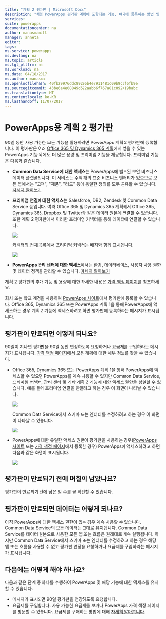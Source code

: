 ```yaml
---
title: "계획 2 평가판 | Microsoft Docs"
description: "체험 PowerApps 평가판 계획에 포함되는 기능, 여기에 등록하는 방법 및 만료될 때 발생하는 상황에 대한 정보"
services: 
suite: powerapps
documentationcenter: na
author: manasmamsft
manager: anneta
editor: 
tags: 
ms.service: powerapps
ms.devlang: na
ms.topic: article
ms.tgt_pltfrm: na
ms.workload: na
ms.date: 04/18/2017
ms.author: manasma
ms.openlocfilehash: 40fb29976ddc89296b4e7911481c09b9ccf6fb9e
ms.sourcegitcommit: 43be6a4e08849d522aabb6f767a81c092419babc
ms.translationtype: HT
ms.contentlocale: ko-KR
ms.lasthandoff: 11/07/2017
---
```

# <a name="plan-2-trial-for-powerapps"></a>PowerApps용 계획 2 평가판
90일 동안 사용 가능한 모든 기능을 활용하려면 PowerApps 계획 2 평가판에 등록합니다. 이 평가판은 여러 [Office 365 및 Dynamics 365 계획](pricing-billing-skus.md)에서 얻을 수 있는 PowerApps 기능 외에도 더 많은 용량 및 프리미엄 기능을 제공합니다. 프리미엄 기능은 다음과 같습니다.

* **Common Data Service에 대한 액세스**는 PowerApps에 빌드된 보안 비즈니스 데이터 플랫폼입니다. 이 서비스는 수백 개의 표준 비즈니스 엔터티가 있으므로 모든 앱에서는 "고객", "제품", "리드" 등에 동일한 정의를 모두 공유할 수 있습니다. [자세히 알아보기](data-platform-intro.md)
* **프리미엄 연결에 대한 액세스**는 Salesforce, DB2, Zendesk 및 Common Data Service 등입니다. 여러 Office 365 및 Dynamics 365 계획에서 Office 365, Dynamics 365, Dropbox 및 Twitter와 같은 데이터 원본에 연결할 수 있습니다. 또한 계획 2 평가판에서 이러한 프리미엄 커넥터를 통해 데이터에 연결할 수 있습니다.
  
    ![](./media/trial-plan/premium-connectors.png)
  
    [커넥터의 전체 목록](connections-list.md)에서 프리미엄 커넥터는 배지와 함께 표시됩니다.
  
    ![](./media/trial-plan/premium-badge.png)
* **PowerApps 관리 센터에 대한 액세스**에서는 환경, 데이터베이스, 사용자 사용 권한 및 데이터 정책을 관리할 수 있습니다.  [자세히 알아보기](introduction-to-the-admin-center.md)

계획 2 평가판의 추가 기능 및 용량에 대한 자세한 내용은 [가격 책정 페이지](https://powerapps.microsoft.com/pricing/)를 참조하세요.

회사 또는 학교 계정을 사용하여 [PowerApps 사이트](https://powerapps.microsoft.com/)에서 평가판에 등록할 수 있습니다. Office 365, Dynamics 365 또는 PowerApps 계획 1을 통해 PowerApps에 액세스하는 경우 계획 2 기능에 액세스하려고 하면 평가판에 등록하라는 메시지가 표시됩니다.

## <a name="what-happens-when-my-trial-expires"></a>평가판이 만료되면 어떻게 되나요?
90일이 지나면 평가판을 90일 동안 연장하도록 요청하거나 요금제를 구입하라는 메시지가 표시됩니다. [가격 책정 페이지에서](https://powerapps.microsoft.com/pricing/) 모든 계획에 대한 세부 정보를 찾을 수 있습니다.

* Office 365, Dynamics 365 또는 PowerApps 계획 1을 통해 PowerApps에 액세스할 수 있으면 PowerApps를 계속 사용할 수 있지만 Common Data Service, 프리미엄 커넥터, 관리 센터 및 기타 계획 2 기능에 대한 액세스 권한을 상실할 수 있습니다. 예를 들어 프리미엄 연결을 만들려고 하는 경우 이 화면이 나타날 수 있습니다.
  
    ![](./media/trial-plan/premium-trial-expired.png)
  
    Common Data Service에서 스키마 또는 엔터티를 수정하려고 하는 경우 이 화면이 나타날 수 있습니다.
  
    ![](./media/trial-plan/cds.png)
* PowerApps에 대한 유일한 액세스 권한이 평가판을 사용하는 경우([PowerApps 사이트](http://powerapps.microsoft.com/) 또는 [가격 책정 페이지](http://powerapps.microsoft.com/pricing)에서 등록한 경우) PowerApps에 액세스하려고 하면 다음과 같은 화면이 표시됩니다.
  
    ![](./media/trial-plan/extend-screen.png)

## <a name="how-many-days-are-left-before-my-trial-expires"></a>평가판이 만료되기 전에 며칠이 남았나요?
평가판이 만료되기 전에 남은 일 수를 곧 확인할 수 있습니다.

## <a name="what-happens-to-my-data-when-my-trial-expires"></a>평가판이 만료되면 데이터는 어떻게 되나요?
아직 PowerApps에 대한 액세스 권한이 있는 경우 계속 사용할 수 있습니다. Common Data Service의 모든 데이터는 그대로 유지됩니다. Common Data Service를 데이터 원본으로 사용한 모든 앱 또는 흐름은 원래대로 계속 실행됩니다. 하지만 Common Data Service에서 스키마 또는 엔터티를 수정하려고 하는 경우 해당 앱 또는 흐름을 사용할 수 없고 평가판 연장을 요청하거나 요금제를 구입하라는 메시지가 표시됩니다.

## <a name="what-should-i-do-next"></a>다음에는 어떻게 해야 하나요?
다음과 같은 단계 중 하나를 수행하여 PowerApps 및 해당 기능에 대한 액세스를 유지할 수 있습니다.

* 메시지가 표시되면 90일 평가판을 연장하도록 요청합니다.
* 요금제를 구입합니다. 사용 가능한 요금제를 보거나 PowerApps 가격 책정 페이지를 방문할 수 있습니다. 요금제를 구매하는 방법에 대해 [자세히 알아봅니다](signup-for-powerapps-admin.md).

